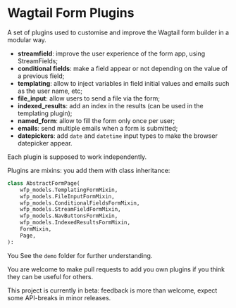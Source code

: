 # Wagtail Form Plugins

A set of plugins used to customise and improve the Wagtail form builder in a modular way.

- **streamfield**: improve the user experience of the form app, using StreamFields;
- **conditional fields**: make a field appear or not depending on the value of a previous field;
- **templating**: allow to inject variables in field initial values and emails such as the user name, etc;
- **file_input**: allow users to send a file via the form;
- **indexed_results**: add an index in the results (can be used in the templating plugin);
- **named_form**: allow to fill the form only once per user;
- **emails**: send multiple emails when a form is submitted;
- **datepickers**: add `date` and `datetime` input types to make the browser datepicker appear.

Each plugin is supposed to work independently.

Plugins are mixins: you add them with class inheritance:

```py
class AbstractFormPage(
    wfp_models.TemplatingFormMixin,
    wfp_models.FileInputFormMixin,
    wfp_models.ConditionalFieldsFormMixin,
    wfp_models.StreamFieldFormMixin,
    wfp_models.NavButtonsFormMixin,
    wfp_models.IndexedResultsFormMixin,
    FormMixin,
    Page,
):
```

You See the `demo` folder for further understanding.

You are welcome to make pull requests to add you own plugins if you think they can be useful for others.

This project is currently in beta: feedback is more than welcome, expect some API-breaks in minor releases.
